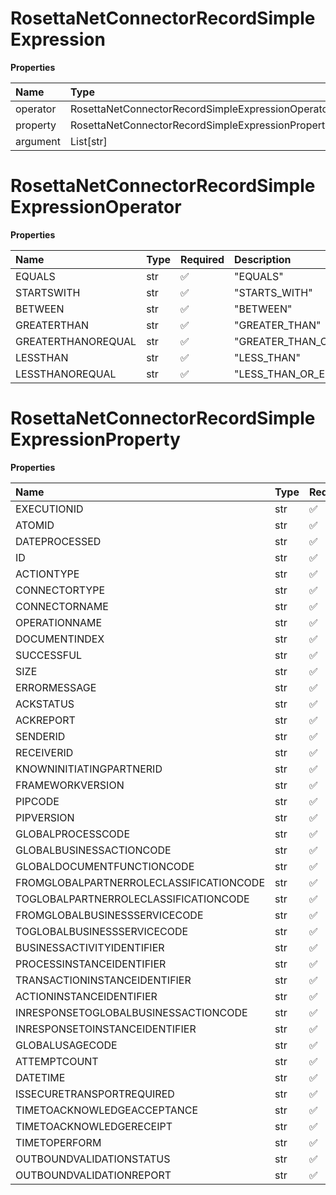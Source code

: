 # RosettaNetConnectorRecordSimpleExpression

**Properties**

| Name     | Type                                              | Required | Description |
| :------- | :------------------------------------------------ | :------- | :---------- |
| operator | RosettaNetConnectorRecordSimpleExpressionOperator | ✅       |             |
| property | RosettaNetConnectorRecordSimpleExpressionProperty | ✅       |             |
| argument | List[str]                                         | ❌       |             |

# RosettaNetConnectorRecordSimpleExpressionOperator

**Properties**

| Name               | Type | Required | Description             |
| :----------------- | :--- | :------- | :---------------------- |
| EQUALS             | str  | ✅       | "EQUALS"                |
| STARTSWITH         | str  | ✅       | "STARTS_WITH"           |
| BETWEEN            | str  | ✅       | "BETWEEN"               |
| GREATERTHAN        | str  | ✅       | "GREATER_THAN"          |
| GREATERTHANOREQUAL | str  | ✅       | "GREATER_THAN_OR_EQUAL" |
| LESSTHAN           | str  | ✅       | "LESS_THAN"             |
| LESSTHANOREQUAL    | str  | ✅       | "LESS_THAN_OR_EQUAL"    |

# RosettaNetConnectorRecordSimpleExpressionProperty

**Properties**

| Name                                    | Type | Required | Description                               |
| :-------------------------------------- | :--- | :------- | :---------------------------------------- |
| EXECUTIONID                             | str  | ✅       | "executionId"                             |
| ATOMID                                  | str  | ✅       | "atomId"                                  |
| DATEPROCESSED                           | str  | ✅       | "dateProcessed"                           |
| ID                                      | str  | ✅       | "id"                                      |
| ACTIONTYPE                              | str  | ✅       | "actionType"                              |
| CONNECTORTYPE                           | str  | ✅       | "connectorType"                           |
| CONNECTORNAME                           | str  | ✅       | "connectorName"                           |
| OPERATIONNAME                           | str  | ✅       | "operationName"                           |
| DOCUMENTINDEX                           | str  | ✅       | "documentIndex"                           |
| SUCCESSFUL                              | str  | ✅       | "successful"                              |
| SIZE                                    | str  | ✅       | "size"                                    |
| ERRORMESSAGE                            | str  | ✅       | "errorMessage"                            |
| ACKSTATUS                               | str  | ✅       | "ackStatus"                               |
| ACKREPORT                               | str  | ✅       | "ackReport"                               |
| SENDERID                                | str  | ✅       | "senderID"                                |
| RECEIVERID                              | str  | ✅       | "receiverID"                              |
| KNOWNINITIATINGPARTNERID                | str  | ✅       | "knownInitiatingPartnerID"                |
| FRAMEWORKVERSION                        | str  | ✅       | "frameworkVersion"                        |
| PIPCODE                                 | str  | ✅       | "PIPCode"                                 |
| PIPVERSION                              | str  | ✅       | "PIPVersion"                              |
| GLOBALPROCESSCODE                       | str  | ✅       | "globalProcessCode"                       |
| GLOBALBUSINESSACTIONCODE                | str  | ✅       | "globalBusinessActionCode"                |
| GLOBALDOCUMENTFUNCTIONCODE              | str  | ✅       | "globalDocumentFunctionCode"              |
| FROMGLOBALPARTNERROLECLASSIFICATIONCODE | str  | ✅       | "fromGlobalPartnerRoleClassificationCode" |
| TOGLOBALPARTNERROLECLASSIFICATIONCODE   | str  | ✅       | "toGlobalPartnerRoleClassificationCode"   |
| FROMGLOBALBUSINESSSERVICECODE           | str  | ✅       | "fromGlobalBusinessServiceCode"           |
| TOGLOBALBUSINESSSERVICECODE             | str  | ✅       | "toGlobalBusinessServiceCode"             |
| BUSINESSACTIVITYIDENTIFIER              | str  | ✅       | "businessActivityIdentifier"              |
| PROCESSINSTANCEIDENTIFIER               | str  | ✅       | "processInstanceIdentifier"               |
| TRANSACTIONINSTANCEIDENTIFIER           | str  | ✅       | "transactionInstanceIdentifier"           |
| ACTIONINSTANCEIDENTIFIER                | str  | ✅       | "actionInstanceIdentifier"                |
| INRESPONSETOGLOBALBUSINESSACTIONCODE    | str  | ✅       | "inResponseToGlobalBusinessActionCode"    |
| INRESPONSETOINSTANCEIDENTIFIER          | str  | ✅       | "inResponseToInstanceIdentifier"          |
| GLOBALUSAGECODE                         | str  | ✅       | "globalUsageCode"                         |
| ATTEMPTCOUNT                            | str  | ✅       | "attemptCount"                            |
| DATETIME                                | str  | ✅       | "dateTime"                                |
| ISSECURETRANSPORTREQUIRED               | str  | ✅       | "isSecureTransportRequired"               |
| TIMETOACKNOWLEDGEACCEPTANCE             | str  | ✅       | "timeToAcknowledgeAcceptance"             |
| TIMETOACKNOWLEDGERECEIPT                | str  | ✅       | "timeToAcknowledgeReceipt"                |
| TIMETOPERFORM                           | str  | ✅       | "timeToPerform"                           |
| OUTBOUNDVALIDATIONSTATUS                | str  | ✅       | "outboundValidationStatus"                |
| OUTBOUNDVALIDATIONREPORT                | str  | ✅       | "outboundValidationReport"                |


